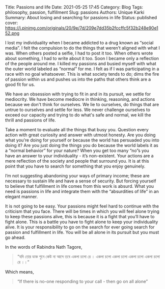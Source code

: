 Title: Passions and life
Date: 2021-05-25 17:45
Category: Blog
Tags: philosophy, passion, fulfillment
Slug: passions
Authors: Unique Karki
Summary: About losing and searching for passions in life
Status: published
cover: https://i.pinimg.com/originals/20/9e/7d/209e7dd35b2fccffc5f32b248e90e152.png

I lost my individuality when I became addicted to a drug known as “social media”. I felt the compulsion to do the things that weren’t aligned with what I was. When others posted a selfie, I had to post it too. When others wrote about something, I had to write about it too. Soon I became only a reflection of the people around me. I killed my passions and busied myself with what the outer world labeled as “normal” for me. I felt as if I was participating in a race with no goal whatsoever. This is what society tends to do; dims the fire of passion within us and pushes us into the paths that others think are a good fit for us.

We have an obsession with trying to fit in and in its pursuit, we settle for mediocrity. We have become mediocre in thinking, reasoning, and actions because we don't think for ourselves. We lie to ourselves, do things that are untrue to ourselves and settle for less. We never challenge ourselves to exceed our capacity and trying to do what's safe and normal, we kill the thrill and passions of life.

Take a moment to evaluate all the things that busy you. Question every action with great curiosity and answer with utmost honesty. Are you doing what you're doing for yourself or because the world has persuaded you into doing it? Are you just doing the things you do because the world labels it as a “normal behavior” for your nature? When you get too many “no”s you have an answer to your individuality - it’s non-existent. Your actions are a mere reflection of the society and people that surround you. It is at this point that you have to search for something that you enjoy genuinely.

I’m not suggesting abandoning your ways of primary income; these are necessary to sustain life and have a sense of security. But forcing yourself to believe that fulfillment in life comes from this work is absurd. What you need is passions in life and integrate them with the “absurdities of life” in an elegant manner.

It is not going to be easy. Your passions might feel hard to continue with the criticism that you face. There will be times in which you will feel alone trying to keep these passions alive, this is because it is a fight that you’ll have to fight alone. This is a battle you have to fight alone to keep your individuality alive. It is your responsibility to go on the search for ever going search for passion and fulfillment in life. You will be all alone in its pursuit but you must go ahead.

In the words of Rabindra Nath Tagore,
>“যদি তোর ডাক শুনে কেউ না আসে তবে একলা চলো রে । একলা চলো একলা চলো একলা চলো একলা চলো রে ।।”

Which means,
>“If there is no-one responding to your call - then go on all alone”